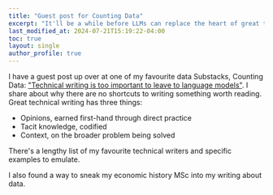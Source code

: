 ```yaml
---
title: "Guest post for Counting Data"
excerpt: "It'll be a while before LLMs can replace the heart of great technical writing"
last_modified_at: 2024-07-21T15:19:22-04:00
toc: true
layout: single
author_profile: true
---
```

I have a guest post up over at one of my favourite data Substacks, Counting Data: ["Technical writing is too important to leave to language models"](https://www.counting-stuff.com/technical-writing-is-too-important-to-leave-to-language-models). I share about why there are no shortcuts to writing something worth reading. Great technical writing has three things:
* Opinions, earned first-hand through direct practice
* Tacit knowledge, codified
* Context, on the broader problem being solved

There's a lengthy list of my favourite technical writers and specific examples to emulate. 

I also found a way to sneak my economic history MSc into my writing about data.
